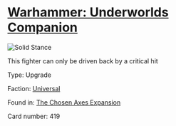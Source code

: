 # [Warhammer: Underworlds Companion](https://guidokessels.github.io/wh-underworlds)

  

![Solid Stance](https://warhammerunderworlds.com/wp-content/uploads/sites/6/2018/02/419_ENG.png)

This fighter can only be driven back by a critical hit

Type: Upgrade

Faction: [Universal](https://guidokessels.github.io/wh-underworlds/factions/universal)

Found in: [The Chosen Axes Expansion](https://guidokessels.github.io/wh-underworlds/locations/the-chosen-axes-expansion)

Card number: 419
